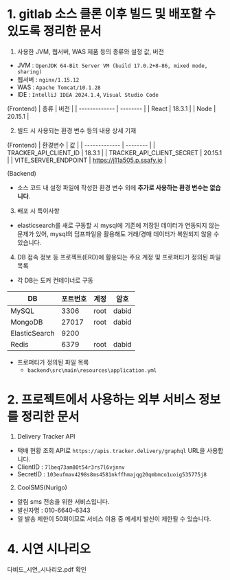 # 1. gitlab 소스 클론 이후 빌드 및 배포할 수 있도록 정리한 문서

1. 사용한 JVM, 웹서버, WAS 제품 등의 종류와 설정 값, 버전

- JVM : `OpenJDK 64-Bit Server VM (build 17.0.2+8-86, mixed mode, sharing)`
- 웹서버 : `nginx/1.15.12`
- WAS : `Apache Tomcat/10.1.28`
- IDE : `IntelliJ IDEA 2024.1.4`, `Visual Studio Code`

(Frontend)
| 종류            | 버전 | 
| ------------- | -------- | 
| React         | 18.3.1     | 
| Node       | 20.15.1    |


2. 빌드 시 사용되는 환경 변수 등의 내용 상세 기재

(Frontend)
| 환경변수            | 값 | 
| ------------- | -------- | 
| TRACKER_API_CLIENT_ID         | 18.3.1     | 
| TRACKER_API_CLIENT_SECRET       | 20.15.1    |
| VITE_SERVER_ENDPOINT       | https://j11a505.p.ssafy.io    |


(Backend)
- 소스 코드 내 설정 파일에 작성한 환경 변수 외에 **추가로 사용하는 환경 변수는 없습니다**.

3. 배포 시 특이사항

- elasticsearch를 새로 구동할 시 mysql에 기존에 저장된 데이터가 연동되지 않는 문제가 있어,
  mysql의 덤프파일을 활용해도 거래/경매 데이터가 복원되지 않을 수 있습니다.

4. DB 접속 정보 등 프로젝트(ERD)에 활용되는 주요 계정 및 프로퍼티가 정의된 파일 목록

- 각 DB는 도커 컨테이너로 구동

| DB            | 포트번호 | 계정 | 암호  |
| ------------- | -------- | ---- | ----- |
| MySQL         | 3306     | root | dabid |
| MongoDB       | 27017    | root | dabid |
| ElasticSearch | 9200     |      |       |
| Redis         | 6379     | root | dabid |

- 프로퍼티가 정의된 파일 목록
  - `backend\src\main\resources\application.yml`

# 2. 프로젝트에서 사용하는 외부 서비스 정보를 정리한 문서

1. Delivery Tracker API
- 택배 현황 조회 API로 `https://apis.tracker.delivery/graphql` URL을 사용합니다.
- ClientID : `7lbeq73am80t54r3rs7l6vjnnv `
- SecretID : `103eufmav4298s8ms4581nkffhmajqg20qmbmco1uoig535775j8`


2. CoolSMS(Nurigo)
- 알림 sms 전송을 위한 서비스입니다.
- 발신자명 : 010-6640-6343
- 일 발송 제한이 50회이므로 서비스 이용 중 메세지 발신이 제한될 수 있습니다.

# 4. 시연 시나리오
다비드_시연_시나리오.pdf 확인
